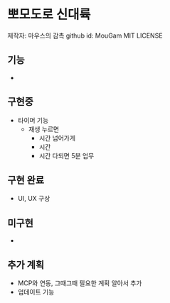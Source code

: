 # 뽀모도로 신대륙

제작자: 마우스의 감촉
    github id: MouGam
MIT LICENSE

## 기능
- 

## 구현중
- 타이머 기능
    - 재생 누르면
        - 시간 넘어가게
        - 시간 
        - 시간 다되면 5분 업무

## 구현 완료
- UI, UX 구상

## 미구현
- 

## 추가 계획
- MCP와 연동, 그때그때 필요한 계획 알아서 추가
- 업데이트 기능